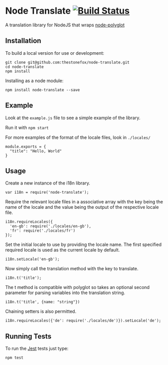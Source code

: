 # Node Translate [![Build Status](https://travis-ci.org/thestonefox/node-translate.svg?branch=master)](https://travis-ci.org/thestonefox/node-translate)

A translation library for NodeJS that wraps [node-polyglot](https://www.npmjs.com/package/node-polyglot)

## Installation

To build a local version for use or development:
```
git clone git@github.com:thestonefox/node-translate.git
cd node-translate
npm install
```

Installing as a node module:

```
npm install node-translate --save
```

## Example

Look at the `example.js` file to see a simple example of the library.

Run it with `npm start`

For more examples of the format of the locale files, look in `./locales/`

```
module.exports = {
  "title": "Hello, World"
}
```

## Usage

Create a new instance of the i18n library.

```
var i18n = require('node-translate');
```

Require the relevant locale files in a associative array with the key
being the name of the locale and the value being the output of the
respective locale file.

```
i18n.requireLocales({
  'en-gb': require('./locales/en-gb'),
  'fr': require('./locales/fr')
});
```

Set the initial locale to use by providing the locale name. The first
specified required locale is used as the current locale by default.

```
i18n.setLocale('en-gb');
```

Now simply call the translation method with the key to translate.

```
i18n.t('title');
```

The t method is compatible with polyglot so takes an optional second parameter
for parsing variables into the translation string.

```
i18n.t('title', {name: "string"})
```

Chaining setters is also permitted.

```
i18n.requireLocales({'de': require('./locales/de')}).setLocale('de');
```

## Running Tests

To run the [Jest](https://github.com/facebook/jest) tests just type:

`npm test`
